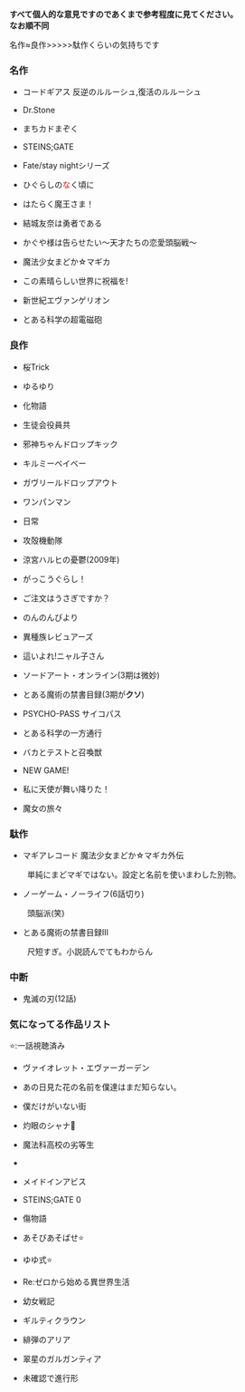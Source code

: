 **すべて個人的な意見ですのであくまで参考程度に見てください。**<br>**なお順不同**

名作≈良作>>>>>駄作くらいの気持ちです

### 名作

- コードギアス 反逆のルルーシュ,復活のルルーシュ

- Dr.Stone

- まちカドまぞく

- STEINS;GATE

- Fate/stay nightシリーズ

- ひぐらしの<span style="color:red">な</span>く頃に

- はたらく魔王さま！

- 結城友奈は勇者である

- かぐや様は告らせたい〜天才たちの恋愛頭脳戦〜

- 魔法少女まどか☆マギカ

- この素晴らしい世界に祝福を!

- 新世紀エヴァンゲリオン

- とある科学の超電磁砲

### 良作

- 桜Trick

- ゆるゆり

- 化物語

- 生徒会役員共

- 邪神ちゃんドロップキック

- キルミーベイベー

- ガヴリールドロップアウト

- ワンパンマン

- 日常

- 攻殻機動隊

- 涼宮ハルヒの憂鬱(2009年)

- がっこうぐらし！

- ご注文はうさぎですか？

- のんのんびより

- 異種族レビュアーズ

- 這いよれ!ニャル子さん

- ソードアート・オンライン(3期は微妙)

- とある魔術の禁書目録(3期が**クソ**)

- PSYCHO-PASS サイコパス

- とある科学の一方通行

- バカとテストと召喚獣

- NEW GAME!

- 私に天使が舞い降りた！

- 魔女の旅々

### 駄作

- マギアレコード 魔法少女まどか☆マギカ外伝

        単純にまどマギではない。設定と名前を使いまわした別物。

- ノーゲーム・ノーライフ(6話切り)

        頭脳派(笑)

- とある魔術の禁書目録Ⅲ

        尺短すぎ。小説読んでてもわからん

### 中断

- 鬼滅の刃(12話)

### 気になってる作品リスト

⭐:一話視聴済み

- ヴァイオレット・エヴァーガーデン

- あの日見た花の名前を僕達はまだ知らない。

- 僕だけがいない街

- 灼眼のシャナ🌟

- 魔法科高校の劣等生

- 

- メイドインアビス

- STEINS;GATE 0

- 傷物語

- あそびあそばせ⭐

- ゆゆ式⭐

- Re:ゼロから始める異世界生活

- 幼女戦記

- ギルティクラウン

- 緋弾のアリア

- 翠星のガルガンティア

- 未確認で進行形
